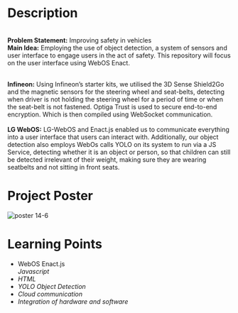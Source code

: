 
<H1>Description </H1>
<br> <b>Problem Statement:</b> Improving safety in vehicles
<br> <b>Main Idea:</b> Employing the use of object detection, a system of sensors and user interface to engage users in the act of safety. This repository will focus on the user interface using WebOS Enact.

<br> <b>Infineon:</b>
Using Infineon’s starter kits,
we utilised the 3D Sense Shield2Go and the magnetic sensors for the steering wheel and seat-belts, detecting when driver is not holding the steering wheel for a period of time or when the seat-belt is not fastened. Optiga Trust is used to secure end-to-end encryption. Which is then compiled using WebSocket communication.
<br>
<br> <b>LG WebOS:</b>
LG-WebOS and Enact.js enabled us to communicate everything into a user interface that users can interact with. Additionally, our object detection also employs WebOs calls YOLO on its system to run via a JS Service, detecting whether it is an object or person, so that children can still be detected irrelevant of their weight, making sure they are wearing seatbelts and not sitting in front seats.
<H1>Project Poster</H1>

![poster 14-6](https://user-images.githubusercontent.com/55970776/66256410-1eeb8780-e7c0-11e9-85ad-0ad6aeb6067b.jpg)


<H1>Learning Points </H1>
<ul>
  <li>WebOS Enact.js</li>
  <i>Javascript</li>
  <li>HTML</li>
  <li>YOLO Object Detection </li>
  <li>Cloud communication </li>
  <li>Integration of hardware and software </li>

  

</ul>

